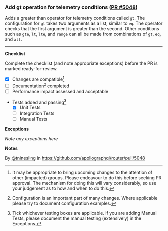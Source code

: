### Add gt operation for telemetry conditions ([PR #5048](https://github.com/apollographql/router/pull/5048))

Adds a greater than operator for telemetry conditions called `gt`. The configuration for `gt` takes two arguments as a list, similar to `eq`. The operator checks that the first argument is greater than the second. Other conditions such as `gte`, `lt`, `lte`, and `range` can all be made from combinations of `gt`, `eq`, and `all`.

<!-- ROUTER-237 -->
---

**Checklist**

Complete the checklist (and note appropriate exceptions) before the PR is marked ready-for-review.

- [X] Changes are compatible[^1]
- [ ] Documentation[^2] completed
- [ ] Performance impact assessed and acceptable
- Tests added and passing[^3]
    - [X] Unit Tests
    - [ ] Integration Tests
    - [ ] Manual Tests

**Exceptions**

*Note any exceptions here*

**Notes**

[^1]: It may be appropriate to bring upcoming changes to the attention of other (impacted) groups. Please endeavour to do this before seeking PR approval. The mechanism for doing this will vary considerably, so use your judgement as to how and when to do this.
[^2]: Configuration is an important part of many changes. Where applicable please try to document configuration examples.
[^3]: Tick whichever testing boxes are applicable. If you are adding Manual Tests, please document the manual testing (extensively) in the Exceptions.

By [@tninesling](https://github.com/tninesling) in https://github.com/apollographql/router/pull/5048
